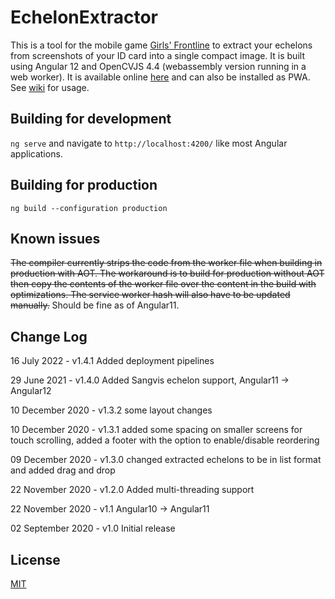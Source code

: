 # EchelonExtractor

This is a tool for the mobile game [Girls' Frontline](http://gf.sunborngame.com/) to extract your echelons from screenshots of your ID card into a single compact image. It is built using Angular 12 and OpenCVJS 4.4 (webassembly version running in a web worker). It is available online [here](https://usergitbit.github.io/EchelonExtractor/) and can also be installed as PWA. See [wiki](https://github.com/Usergitbit/EchelonExtractor/wiki/How-to-use) for usage.

## Building for development

`ng serve` and navigate to `http://localhost:4200/` like most Angular applications.

## Building for production

`ng build --configuration production`

## Known issues

~~The compiler currently strips the code from the worker file when building in production with AOT. The workaround is to build for production without AOT then copy the contents of the worker file over the content in the build with optimizations. The service worker hash will also have to be updated manually.~~ Should be fine as of Angular11.

## Change Log
16 July 2022 - v1.4.1 Added deployment pipelines

29 June 2021 - v1.4.0 Added Sangvis echelon support, Angular11 -> Angular12

10 December 2020 - v1.3.2 some layout changes

10 December 2020 - v1.3.1 added some spacing on smaller screens for touch scrolling, added a footer with the option to enable/disable reordering

09 December 2020 - v1.3.0 changed extracted echelons to be in list format and added drag and drop 

22 November 2020 - v1.2.0 Added multi-threading support

22 November 2020 - v1.1 Angular10 -> Angular11

02 September 2020 - v1.0 Initial release

## License
[MIT](https://choosealicense.com/licenses/mit/)

